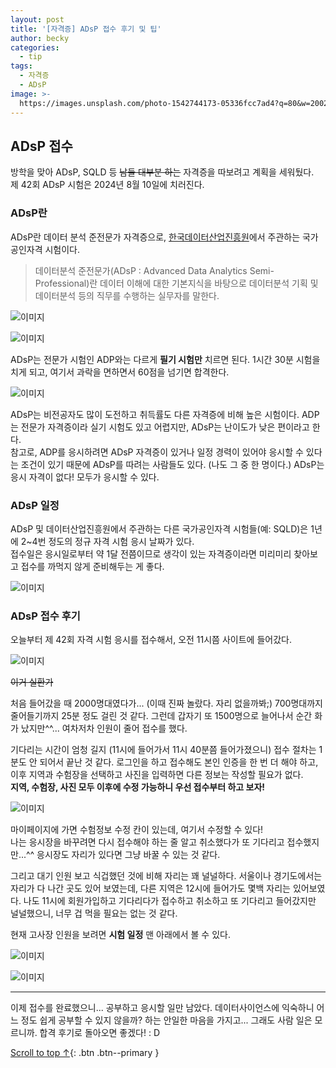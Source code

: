 ```yaml
---
layout: post
title: '[자격증] ADsP 접수 후기 및 팁'
author: becky
categories:
  - tip
tags:
  - 자격증
  - ADsP
image: >-
  https://images.unsplash.com/photo-1542744173-05336fcc7ad4?q=80&w=2002&auto=format&fit=crop&ixlib=rb-4.0.3&ixid=M3wxMjA3fDB8MHxwaG90by1wYWdlfHx8fGVufDB8fHx8fA%3D%3D
---
```


## ADsP 접수  

방학을 맞아 ADsP, SQLD 등 ~~남들 대부분 하는~~ 자격증을 따보려고 계획을 세워뒀다.  
제 42회 ADsP 시험은 2024년 8월 10일에 치러진다.  


### ADsP란  

ADsP란 데이터 분석 준전문가 자격증으로, [한국데이터산업진흥원](https://www.dataq.or.kr/www/sub/a_06.do)에서 주관하는 국가공인자격 시험이다.  

> 데이터분석 준전문가(ADsP : Advanced Data Analytics Semi-Professional)란 데이터 이해에 대한 기본지식을 바탕으로 데이터분석 기획 및 데이터분석 등의 직무를 수행하는 실무자를 말한다.  

![이미지](https://i.imgur.com/pN7BXbm.jpeg)  

![이미지](https://i.imgur.com/Xc0SCAe.jpeg)  


ADsP는 전문가 시험인 ADP와는 다르게 **필기 시험만** 치르면 된다. 1시간 30분 시험을 치게 되고, 여기서 과락을 면하면서 60점을 넘기면 합격한다.  


![이미지](https://i.imgur.com/gVeOMzf.jpeg)  


ADsP는 비전공자도 많이 도전하고 취득률도 다른 자격증에 비해 높은 시험이다. ADP는 전문가 자격증이라 실기 시험도 있고 어렵지만, ADsP는 난이도가 낮은 편이라고 한다.  
참고로, ADP를 응시하려면 ADsP 자격증이 있거나 일정 경력이 있어야 응시할 수 있다는 조건이 있기 때문에 ADsP를 따려는 사람들도 있다. (나도 그 중 한 명이다.) ADsP는 응시 자격이 없다! 모두가 응시할 수 있다.  


### ADsP 일정  

ADsP 및 데이터산업진흥원에서 주관하는 다른 국가공인자격 시험들(예: SQLD)은 1년에 2~4번 정도의 정규 자격 시험 응시 날짜가 있다.  
접수일은 응시일로부터 약 1달 전쯤이므로 생각이 있는 자격증이라면 미리미리 찾아보고 접수를 까먹지 않게 준비해두는 게 좋다.  

![이미지](https://i.imgur.com/TJZzEF2.png)  




### ADsP 접수 후기  

오늘부터 제 42회 자격 시험 응시를 접수해서, 오전 11시쯤 사이트에 들어갔다.  

![이미지](https://i.imgur.com/hNXgYiB.jpeg)  

~~이거 실환가~~  

처음 들어갔을 때 2000명대였다가... (이때 진짜 놀랐다. 자리 없을까봐;) 700명대까지 줄어들기까지 25분 정도 걸린 것 같다. 그런데 갑자기 또 1500명으로 늘어나서 순간 화가 났지만^^... 여차저차 인원이 줄어 접수를 했다.  

기다리는 시간이 엄청 길지 (11시에 들어가서 11시 40분쯤 들어가졌으니) 접수 절차는 1분도 안 되어서 끝난 것 같다. 로그인을 하고 접수해도 본인 인증을 한 번 더 해야 하고, 이후 지역과 수험장을 선택하고 사진을 입력하면 다른 정보는 작성할 필요가 없다.  
**지역, 수험장, 사진 모두 이후에 수정 가능하니 우선 접수부터 하고 보자!**  


![이미지](https://i.imgur.com/8BHvEVm.png)  

마이페이지에 가면 수험정보 수정 칸이 있는데, 여기서 수정할 수 있다!  
나는 응시장을 바꾸려면 다시 접수해야 하는 줄 알고 취소했다가 또 기다리고 접수했지만...^^ 응시장도 자리가 있다면 그냥 바꿀 수 있는 것 같다.

그리고 대기 인원 보고 식겁했던 것에 비해 자리는 꽤 널널하다. 서울이나 경기도에서는 자리가 다 나간 곳도 있어 보였는데, 다른 지역은 12시에 들어가도 몇백 자리는 있어보였다. 나도 11시에 회원가입하고 기다리다가 접수하고 취소하고 또 기다리고 들어갔지만 널널했으니, 너무 겁 먹을 필요는 없는 것 같다.  

현재 고사장 인원을 보려면 **시험 일정** 맨 아래에서 볼 수 있다.  

![이미지](https://i.imgur.com/GKQcZBL.png)  

![이미지](https://i.imgur.com/LqxJ7YL.png)  


*****

이제 접수를 완료했으니... 공부하고 응시할 일만 남았다. 데이터사이언스에 익숙하니 어느 정도 쉽게 공부할 수 있지 않을까? 하는 안일한 마음을 가지고... 그래도 사람 일은 모르니까. 합격 후기로 돌아오면 좋겠다! : D  





[Scroll to top ↑](#){: .btn .btn--primary }
